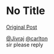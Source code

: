# No Title

[Original Post](https://discourse.onlinedegree.iitm.ac.in/t/161120/77)

<p><a class="mention" href="/u/jivraj">@Jivraj</a> <a class="mention" href="/u/carlton">@carlton</a><br>
sir please reply</p>